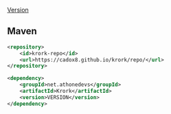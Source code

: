 [Version](https://cadox8.github.io/krork/version.txt)

## Maven
```xml
<repository>
    <id>krork-repo</id>
    <url>https://cadox8.github.io/krork/repo/</url>
</repository>
```
```xml
<dependency>
    <groupId>net.athonedevs</groupId>
    <artifactId>Krork</artifactId>
    <version>VERSION</version>
</dependency>
```